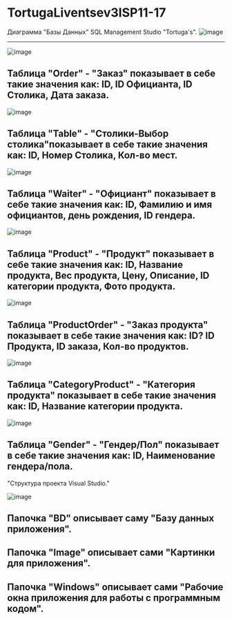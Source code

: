 # TortugaLiventsev3ISP11-17

Диаграмма "Базы Данных" SQL Management Studio "Tortuga's".
![image](https://user-images.githubusercontent.com/86151110/193684825-081742df-4270-4e0a-b583-8e70718d3fa5.png)


-------------------------------------------------------------------------------------------------

![image](https://user-images.githubusercontent.com/86151110/191277326-78c9e543-d31e-4e88-8acd-6cd69f3a9c65.png)

Таблица "Order" - "Заказ" показывает в себе такие значения как: ID, ID Официанта, ID Столика, Дата заказа.
-------------------------------------------------------------------------------------------------

![image](https://user-images.githubusercontent.com/86151110/191277367-deeb08e6-f7e8-48f8-946f-f45af3e30a2d.png)

Таблица "Table" - "Столики-Выбор столика"показывает в себе такие значения как: ID, Номер Столика, Кол-во мест.
-------------------------------------------------------------------------------------------------

![image](https://user-images.githubusercontent.com/86151110/191277383-8651ca25-c988-4006-92b8-829370cfe265.png)

Таблица "Waiter" - "Официант" показывает в себе такие значения как: ID, Фамилию и имя официантов, день рождения, ID гендера. 
-------------------------------------------------------------------------------------------------

![image](https://user-images.githubusercontent.com/86151110/191277426-0e42abc7-e55b-4c92-a7b8-2e55a5a4858a.png)

Таблица "Product" - "Продукт" показывает в себе такие значения как: ID, Название продукта, Вес продукта, Цену, Описание, ID категории продукта, Фото продукта.
-------------------------------------------------------------------------------------------------

![image](https://user-images.githubusercontent.com/86151110/191277465-13afaad4-ec46-43a8-ab2a-97b3df8c3b04.png)

Таблица "ProductOrder" - "Заказ продукта" показывает в себе такие значения как: ID? ID Продукта, ID заказа, Кол-во продуктов.
-------------------------------------------------------------------------------------------------

![image](https://user-images.githubusercontent.com/86151110/191277512-605a2787-aa1c-49b3-b7a1-04d09cf78f4e.png)

Таблица "CategoryProduct" - "Категория продукта" показывает в себе такие значения как: ID, Название категории продукта.
-------------------------------------------------------------------------------------------------

![image](https://user-images.githubusercontent.com/86151110/191277545-d1c11417-20b5-487e-8e4e-5cd0cfad4674.png)

Таблица "Gender" - "Гендер/Пол" показывает в себе такие значения как: ID, Наименование гендера/пола.
-------------------------------------------------------------------------------------------------

"Структура проекта Visual Studio."

![image](https://user-images.githubusercontent.com/86151110/192544910-99dcc120-97db-4504-a40c-442f181af24f.png)

Папочка "BD" описывает саму "Базу данных приложения".
-------------------------------------------------------------------------------------------------
Папочка "Image" описывает сами "Картинки для приложения".
-------------------------------------------------------------------------------------------------
Папочка "Windows" описывает сами "Рабочие окна приложения для работы с программным кодом".
-------------------------------------------------------------------------------------------------
